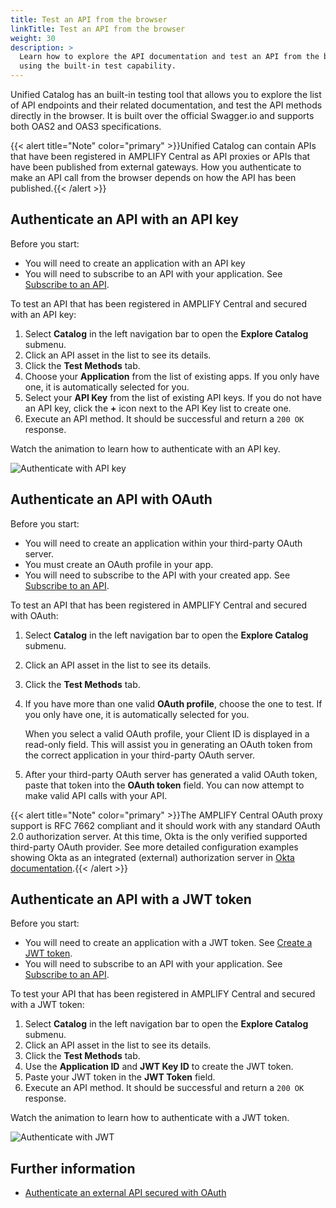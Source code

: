 ```yaml
---
title: Test an API from the browser
linkTitle: Test an API from the browser
weight: 30
description: >
  Learn how to explore the API documentation and test an API from the browser
  using the built-in test capability.
---
```

Unified Catalog has an built-in testing tool that allows you to explore the list of API endpoints and their related documentation, and test the API methods directly in the browser. It is built over the official Swagger.io and supports both OAS2 and OAS3 specifications.

{{< alert title="Note" color="primary" >}}Unified Catalog can contain APIs that have been registered in AMPLIFY Central as API proxies or APIs that have been published from external gateways. How you authenticate to make an API call from the browser depends on how the API has been published.{{< /alert >}}

## Authenticate an API with an API key

Before you start:

* You will need to create an application with an API key
* You will need to subscribe to an API with your application. See [Subscribe to an API](/docs/central/catalog/discover-and-consume-catalog-assets/#subscribe-to-an-api).

To test an API that has been registered in AMPLIFY Central and secured with an API key:

1. Select **Catalog** in the left navigation bar to open the **Explore Catalog** submenu.
2. Click an API asset in the list to see its details.
3. Click the **Test Methods** tab.
4. Choose your **Application** from the list of existing apps. If you only have one, it is automatically selected for you.
5. Select your **API Key** from the list of existing API keys. If you do not have an API key, click the **+** icon next to the API Key list to create one.
6. Execute an API method. It should be successful and return a `200 OK` response.

Watch the animation to learn how to authenticate with an API key.

![Authenticate with API key](/Images/central/catalog/test_catalog_api_key.gif)

## Authenticate an API with OAuth

Before you start:

* You will need to create an application within your third-party OAuth server.
* You must create an OAuth profile in your app.
* You will need to subscribe to the API with your created app. See [Subscribe to an API](/docs/central/catalog/discover-and-consume-catalog-assets/#subscribe-to-an-api).

To test an API that has been registered in AMPLIFY Central and secured with OAuth:

1. Select **Catalog** in the left navigation bar to open the **Explore Catalog** submenu.
2. Click an API asset in the list to see its details.
3. Click the **Test Methods** tab.
4. If you have more than one valid **OAuth profile**, choose the one to test. If you only have one, it is automatically selected for you.

    When you select a valid OAuth profile, your Client ID is displayed in a read-only field. This will assist you in generating an OAuth token from the correct application in your third-party OAuth server.
5. After your third-party OAuth server has generated a valid OAuth token, paste that token into the **OAuth token** field. You can now attempt to make valid API calls with your API.

{{< alert title="Note" color="primary" >}}The AMPLIFY Central OAuth proxy support is RFC 7662 compliant and it should work with any standard OAuth 2.0 authorization server. At this time, Okta is the only verified supported third-party OAuth provider. See more detailed configuration examples showing Okta as an integrated (external) authorization server in [Okta documentation](https://developer.okta.com/docs/guides/customize-authz-server/overview/).{{< /alert >}}

## Authenticate an API with a JWT token

Before you start:

* You will need to create an application with a JWT token.  See [Create a JWT token](/docs/central/secure_api_jwt/#create-a-jwt-token).
* You will need to subscribe to an API with your application. See [Subscribe to an API](/docs/central/catalog/discover-and-consume-catalog-assets/#subscribe-to-an-api).

To test your API that has been registered in AMPLIFY Central and secured with a JWT token:

1. Select **Catalog** in the left navigation bar to open the **Explore Catalog** submenu.
2. Click an API asset in the list to see its details.
3. Click the **Test Methods** tab.
4. Use the **Application ID** and **JWT Key ID** to create the JWT token.
5. Paste your JWT token in the **JWT Token** field.
6. Execute an API method. It should be successful and return a `200 OK` response.

Watch the animation to learn how to authenticate with a JWT token.

![Authenticate with JWT](/Images/central/catalog/test_catalog_jwt_key.gif)

## Further information

* [Authenticate an external API secured with OAuth](/docs/catalog/authenticate-an-external-gateway-api/)